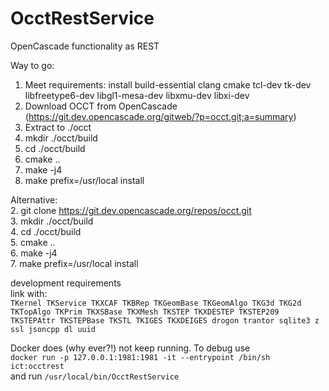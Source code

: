 # OcctRestService
OpenCascade functionality as REST

Way to go:

1. Meet requirements: install build-essential clang cmake tcl-dev tk-dev libfreetype6-dev libgl1-mesa-dev libxmu-dev libxi-dev
2. Download OCCT from OpenCascade (https://git.dev.opencascade.org/gitweb/?p=occt.git;a=summary)
3. Extract to ./occt
4. mkdir ./occt/build
5. cd ./occt/build
6. cmake ..
7. make -j4
8. make prefix=/usr/local install

Alternative:  
2. git clone https://git.dev.opencascade.org/repos/occt.git  
3. mkdir ./occt/build  
4. cd ./occt/build  
5. cmake ..  
6. make -j4  
7. make prefix=/usr/local install  

development requirements  
link with:  
`TKernel TKService TKXCAF TKBRep TKGeomBase TKGeomAlgo TKG3d TKG2d TKTopAlgo TKPrim TKXSBase TKXMesh TKSTEP TKXDESTEP TKSTEP209 TKSTEPAttr TKSTEPBase TKSTL TKIGES TKXDEIGES drogon trantor sqlite3 z ssl jsoncpp dl uuid`  


Docker does (why ever?!) not keep running. To debug use  
`docker run -p 127.0.0.1:1981:1981 -it --entrypoint /bin/sh ict:occtrest`  
and run `/usr/local/bin/OcctRestService`
